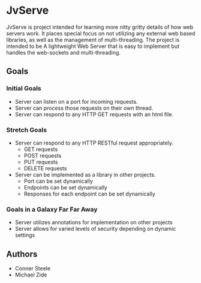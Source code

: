 # JvServe

JvServe is project intended for learning more nitty gritty details of how web servers work. It places special focus on not utilizing any external web based libraries, as well as the management of multi-threading. The project is intended to be A lightweight Web Server that is easy to implement but handles the web-sockets and multi-threading.

## Goals

### Initial Goals

- Server can listen on a port for incoming requests.
- Server can process those requests on their own thread.
- Server can respond to any HTTP GET requests with an html file.

### Stretch Goals

- Server can respond to any HTTP RESTful request appropriately.
  - GET requests
  - POST requests
  - PUT requests
  - DELETE requests
- Server can be implemented as a library in other projects.
  - Port can be set dynamically
  - Endpoints can be set dynamically
  - Responses for each endpoint can be set dynamically

### Goals in a Galaxy Far Far Away

- Server utilizes annotations for implementation on other projects
- Server allows for varied levels of security depending on dynamic settings

## Authors

- Conner Steele
- Michael Zide
